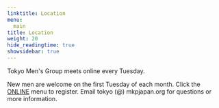 ```yaml
---
linktitle: Location
menu:
  main
title: Location
weight: 20
hide_readingtime: true
showsidebar: true
---
```


Tokyo Men's Group meets online every Tuesday.

New men are welcome on the first Tuesday of each month.
Click the [ONLINE](/open-mens-group/) menu to register.
Email tokyo (@) mkpjapan.org for questions or more information.
